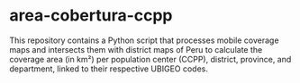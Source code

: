 # area-cobertura-ccpp
This repository contains a Python script that processes mobile coverage maps and intersects them with district maps of Peru to calculate the coverage area (in km²) per population center (CCPP), district, province, and department, linked to their respective UBIGEO codes.
